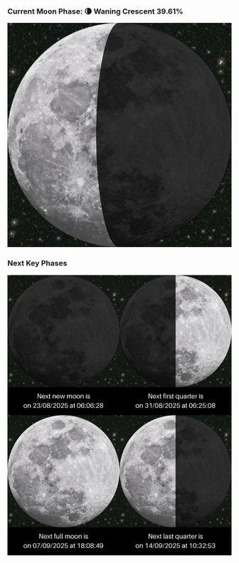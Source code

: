 ### Current Moon Phase: 🌘 Waning Crescent 39.61%
![Moon Phase](moonphase.png)
### Next Key Phases
![Gallery](gallery.png)